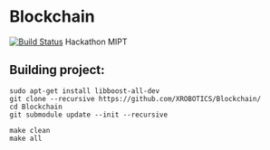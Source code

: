 # Blockchain
[![Build Status](https://travis-ci.org/XROBOTICS/Blockchain.svg?branch=master)](https://travis-ci.org/XROBOTICS/Blockchain)
Hackathon MIPT

## Building project:
```
sudo apt-get install libboost-all-dev
git clone --recursive https://github.com/XROBOTICS/Blockchain/
cd Blockchain
git submodule update --init --recursive
```
```
make clean
make all
```
